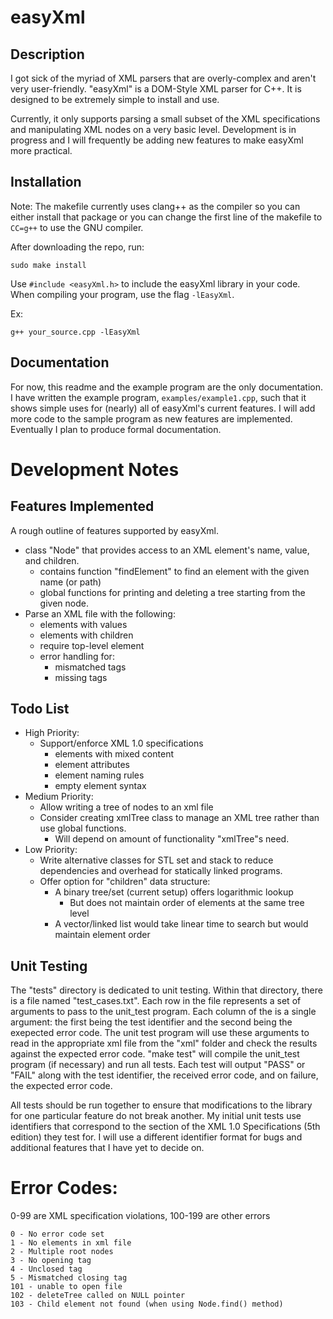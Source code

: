 # easyXml

## Description

I got sick of the myriad of XML parsers that are overly-complex and aren't very user-friendly. "easyXml" is a DOM-Style XML parser for C++. It is designed to be extremely simple to install and use.

Currently, it only supports parsing a small subset of the XML specifications and manipulating XML nodes on a very basic level. Development is in progress and I will frequently be adding new features to make easyXml more practical.

## Installation

Note: The makefile currently uses clang++ as the compiler so you can either install that package or you can change the first line of the makefile to <code>CC=g++</code> to use the GNU compiler.

After downloading the repo, run:

    sudo make install
    
Use <code>#include &lt;easyXml.h&gt;</code> to include the easyXml library in your code. When compiling your program, use the flag <code>-lEasyXml</code>.
    
Ex:

    g++ your_source.cpp -lEasyXml
    
## Documentation

For now, this readme and the example program are the only documentation. I have written the example program, <code>examples/example1.cpp</code>, such that it shows simple uses for (nearly) all of easyXml's current features. I will add more code to the sample program as new features are implemented. Eventually I plan to produce formal documentation.

# Development Notes

## Features Implemented
A rough outline of features supported by easyXml.

  * class "Node" that provides access to an XML element's name, value, and children.
    * contains function "findElement" to find an element with the given name (or path)
    * global functions for printing and deleting a tree starting from the given node.
  * Parse an XML file with the following:
    * elements with values
    * elements with children
    * require top-level element
    * error handling for:
      * mismatched tags
      * missing tags

## Todo List
  * High Priority:
    * Support/enforce XML 1.0 specifications
      * elements with mixed content
      * element attributes
      * element naming rules
      * empty element syntax
  * Medium Priority:
    * Allow writing a tree of nodes to an xml file
    * Consider creating xmlTree class to manage an XML tree rather than use global functions.
      * Will depend on amount of functionality "xmlTree"s need.
  * Low Priority:
    * Write alternative classes for STL set and stack to reduce dependencies and overhead for statically linked programs.
    * Offer option for "children" data structure:
      * A binary tree/set (current setup) offers logarithmic lookup
        * But does not maintain order of elements at the same tree level
      * A vector/linked list would take linear time to search but would maintain element order

## Unit Testing
The "tests" directory is dedicated to unit testing. Within that directory, there is a file named "test_cases.txt". Each row in the file represents a set of arguments to pass to the unit_test program. Each column of the is a single argument: the first being the test identifier and the second being the exepected error code. The unit test program will use these arguments to read in the appropriate xml file from the "xml" folder and check the results against the expected error code. "make test" will compile the unit_test program (if necessary) and run all tests. Each test will output "PASS" or "FAIL" along with the test identifier, the received error code, and on failure, the expected error code.

All tests should be run together to ensure that modifications to the library for one particular feature do not break another. My initial unit tests use identifiers that correspond to the section of the XML 1.0 Specifications (5th edition) they test for. I will use a different identifier format for bugs and additional features that I have yet to decide on.

# Error Codes:
0-99 are XML specification violations, 100-199 are other errors

    0 - No error code set
    1 - No elements in xml file
    2 - Multiple root nodes
    3 - No opening tag
    4 - Unclosed tag
    5 - Mismatched closing tag
    101 - unable to open file
    102 - deleteTree called on NULL pointer
    103 - Child element not found (when using Node.find() method)
